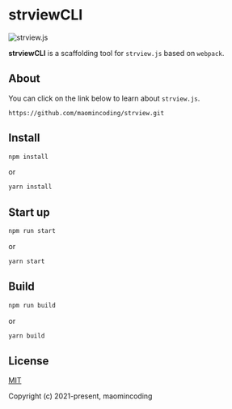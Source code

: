# strviewCLI
![strview.js](https://www.maomin.club/data/strview/logo.png)

**strviewCLI** is a scaffolding tool for `strview.js` based on `webpack`.

## About

You can click on the link below to learn about `strview.js`.
```
https://github.com/maomincoding/strview.git
```

## Install

```bash
npm install
```
or
```bash
yarn install
```

## Start up

```bash
npm run start
```
or
```bash
yarn start
```

## Build

```bash
npm run build
```
or
```bash
yarn build
```

## License

[MIT](https://opensource.org/licenses/MIT)

Copyright (c) 2021-present, maomincoding